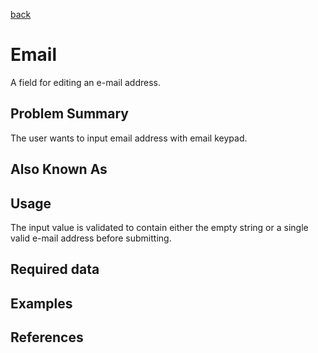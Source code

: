 [back](#)
# Email

A field for editing an e-mail address.

## Problem Summary

The user wants to input email address with email keypad.

## Also Known As


## Usage

The input value is validated to contain either the empty string or a single valid e-mail address before submitting. 

## Required data


## Examples


## References




